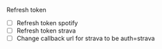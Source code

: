 Refresh token

- [ ] Refresh token spotify
- [ ] Refresh token strava
- [ ] Change callback url for strava to be auth=strava
